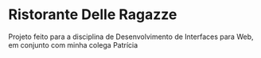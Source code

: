 # Ristorante Delle Ragazze
 Projeto feito para a disciplina de Desenvolvimento de Interfaces para Web, em conjunto com minha colega Patrícia
